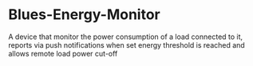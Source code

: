 # Blues-Energy-Monitor
A device that monitor the power consumption of a load connected to it, reports via push notifications when set energy threshold is reached and allows remote load power cut-off 

